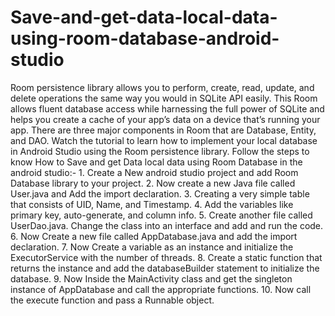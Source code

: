 # Save-and-get-data-local-data-using-room-database-android-studio
Room persistence library allows you to perform, create, read, update, and delete operations the same way you would in SQLite API easily. This Room allows fluent database access while harnessing the full power of SQLite and helps you create a cache of your app’s data on a device that’s running your app. There are three major components in Room that are Database, Entity, and DAO. Watch the tutorial to learn how to implement your local database in Android Studio using the Room persistence library. Follow the steps to know How to Save and get Data local data using Room Database in the android studio:- 1. Create a New android studio project and add Room Database library to your project. 2. Now create a new Java file called User.java and Add the import declaration. 3. Creating a very simple table that consists of UID, Name, and Timestamp. 4. Add the variables like primary key, auto-generate, and column info. 5. Create another file called UserDao.java. Change the class into an interface and add and run the code. 6. Now Create a new file called AppDatabase.java and add the import declaration. 7. Now Create a variable as an instance and initialize the ExecutorService with the number of threads. 8. Create a static function that returns the instance and add the databaseBuilder statement to initialize the database. 9. Now Inside the MainActivity class and get the singleton instance of AppDatabase and call the appropriate functions. 10. Now call the execute function and pass a Runnable object.
